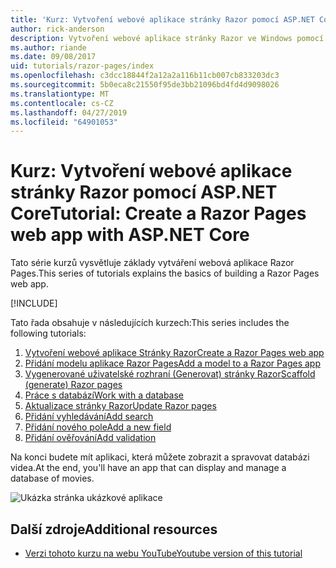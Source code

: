 ```yaml
---
title: 'Kurz: Vytvoření webové aplikace stránky Razor pomocí ASP.NET Core'
author: rick-anderson
description: Vytvoření webové aplikace stránky Razor ve Windows pomocí sady Visual Studio, ASP.NET Core a EF Core.
ms.author: riande
ms.date: 09/08/2017
uid: tutorials/razor-pages/index
ms.openlocfilehash: c3dcc18844f2a12a2a116b11cb007cb833203dc3
ms.sourcegitcommit: 5b0eca8c21550f95de3bb21096bd4fd4d9098026
ms.translationtype: MT
ms.contentlocale: cs-CZ
ms.lasthandoff: 04/27/2019
ms.locfileid: "64901053"
---
```

# <a name="tutorial-create-a-razor-pages-web-app-with-aspnet-core"></a><span data-ttu-id="9fc50-103">Kurz: Vytvoření webové aplikace stránky Razor pomocí ASP.NET Core</span><span class="sxs-lookup"><span data-stu-id="9fc50-103">Tutorial: Create a Razor Pages web app with ASP.NET Core</span></span>

<span data-ttu-id="9fc50-104">Tato série kurzů vysvětluje základy vytváření webová aplikace Razor Pages.</span><span class="sxs-lookup"><span data-stu-id="9fc50-104">This series of tutorials explains the basics of building a Razor Pages web app.</span></span> 

[!INCLUDE[](~/includes/advancedRP.md)]

<span data-ttu-id="9fc50-105">Tato řada obsahuje v následujících kurzech:</span><span class="sxs-lookup"><span data-stu-id="9fc50-105">This series includes the following tutorials:</span></span>

1. [<span data-ttu-id="9fc50-106">Vytvoření webové aplikace Stránky Razor</span><span class="sxs-lookup"><span data-stu-id="9fc50-106">Create a Razor Pages web app</span></span>](xref:tutorials/razor-pages/razor-pages-start)
1. [<span data-ttu-id="9fc50-107">Přidání modelu aplikace Razor Pages</span><span class="sxs-lookup"><span data-stu-id="9fc50-107">Add a model to a Razor Pages app</span></span>](xref:tutorials/razor-pages/model)
1. [<span data-ttu-id="9fc50-108">Vygenerované uživatelské rozhraní (Generovat) stránky Razor</span><span class="sxs-lookup"><span data-stu-id="9fc50-108">Scaffold (generate) Razor pages</span></span>](xref:tutorials/razor-pages/page)
1. [<span data-ttu-id="9fc50-109">Práce s databází</span><span class="sxs-lookup"><span data-stu-id="9fc50-109">Work with a database</span></span>](xref:tutorials/razor-pages/sql)
1. [<span data-ttu-id="9fc50-110">Aktualizace stránky Razor</span><span class="sxs-lookup"><span data-stu-id="9fc50-110">Update Razor pages</span></span>](xref:tutorials/razor-pages/da1)
1. [<span data-ttu-id="9fc50-111">Přidání vyhledávání</span><span class="sxs-lookup"><span data-stu-id="9fc50-111">Add search</span></span>](xref:tutorials/razor-pages/search)
1. [<span data-ttu-id="9fc50-112">Přidání nového pole</span><span class="sxs-lookup"><span data-stu-id="9fc50-112">Add a new field</span></span>](xref:tutorials/razor-pages/new-field)
1. [<span data-ttu-id="9fc50-113">Přidání ověřování</span><span class="sxs-lookup"><span data-stu-id="9fc50-113">Add validation</span></span>](xref:tutorials/razor-pages/validation)

<span data-ttu-id="9fc50-114">Na konci budete mít aplikaci, která můžete zobrazit a spravovat databázi videa.</span><span class="sxs-lookup"><span data-stu-id="9fc50-114">At the end, you'll have an app that can display and manage a database of movies.</span></span>

![Ukázka stránka ukázkové aplikace](index/_static/sample-page.png)

## <a name="additional-resources"></a><span data-ttu-id="9fc50-116">Další zdroje</span><span class="sxs-lookup"><span data-stu-id="9fc50-116">Additional resources</span></span>

* [<span data-ttu-id="9fc50-117">Verzi tohoto kurzu na webu YouTube</span><span class="sxs-lookup"><span data-stu-id="9fc50-117">Youtube version of this tutorial</span></span>](https://www.youtube.com/watch?v=F0SP7Ry4flQ&feature=youtu.be)
